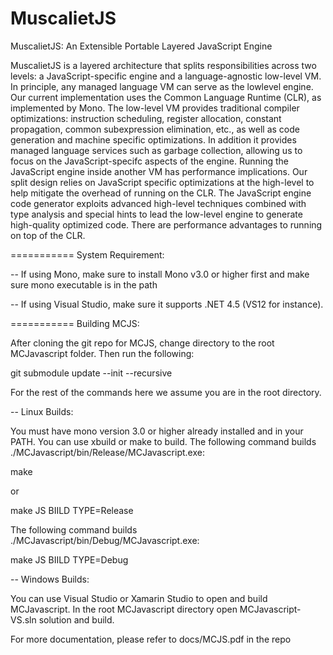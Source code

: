 MuscalietJS
===========

MuscalietJS: An Extensible Portable Layered JavaScript Engine

MuscalietJS is a layered architecture that splits responsibilities
across two levels: a JavaScript-specific engine and a language-agnostic
low-level VM. In principle, any managed language VM can serve as the lowlevel
engine. Our current implementation uses the Common Language Runtime
(CLR), as implemented by Mono. The low-level VM provides traditional
compiler optimizations: instruction scheduling, register allocation,
constant propagation, common subexpression elimination, etc., as well as
code generation and machine specific optimizations. In addition it provides
managed language services such as garbage collection, allowing us to focus
on the JavaScript-specifc aspects of the engine. 
Running the JavaScript engine inside another VM has performance implications.
Our split design relies on JavaScript specific optimizations at
the high-level to help mitigate the overhead of running on the CLR. The
JavaScript engine code generator exploits advanced high-level techniques
combined with type analysis and special hints to lead the low-level engine to
generate high-quality optimized code. There are performance advantages to
running on top of the CLR.

===========
System Requirement:

-- If using Mono, make sure to install Mono v3.0 or higher first and make sure mono executable is in the path

-- If using Visual Studio, make sure it supports .NET 4.5 (VS12 for instance).

===========
Building MCJS:

After cloning the git repo for MCJS, change directory to the root MCJavascript
folder. Then run the following:

git submodule update --init --recursive

For the rest of the commands here we assume you are in the root directory.

-- Linux Builds:

You must have mono version 3.0 or higher already installed and in your
PATH. You can use xbuild or make to build. The following command builds
./MCJavascript/bin/Release/MCJavascript.exe:

make

or

make JS BIILD TYPE=Release

The following command builds ./MCJavascript/bin/Debug/MCJavascript.exe:

make JS BIILD TYPE=Debug

-- Windows Builds:

You can use Visual Studio or Xamarin Studio to open and build MCJavascript.
In the root MCJavascript directory open MCJavascript-VS.sln solution and build.

For more documentation, please refer to docs/MCJS.pdf in the repo
